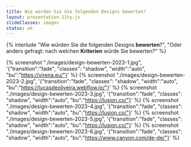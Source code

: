 ```yaml
---
title: Wie würden Sie die folgenden Designs bewerten?
layout: presentation.11ty.js
slideClasses: images
status: ok
---
```


{% interlude "Wie würden Sie die folgenden Designs <strong>bewerten</strong>?", "Oder anders gefragt: nach welchen <strong>Kriterien</strong> würde Sie bewerten?" %}

{% screenshot "./images/design-bewerten-2023-1.jpg", '{"transition":"fade", "classes": "shadow", "width":"auto", "bu":"https://virena.eu/"}' %}
{% screenshot "./images/design-bewerten-2023-2.jpg", '{"transition":"fade", "classes": "shadow", "width":"auto", "bu":"https://lucasdeoliveira.webflow.io/"}' %}
{% screenshot "./images/design-bewerten-2023-3.jpg", '{"transition":"fade", "classes": "shadow", "width":"auto", "bu":"https://lusion.co/"}' %}
{% screenshot "./images/design-bewerten-2023-4.jpg", '{"transition":"fade", "classes": "shadow", "width":"auto", "bu":"https://lusion.co/"}' %}
{% screenshot "./images/design-bewerten-2023-5.jpg", '{"transition":"fade", "classes": "shadow", "width":"auto", "bu":"https://lusion.co/"}' %}
{% screenshot "./images/design-bewerten-2023-6.jpg", '{"transition":"fade", "classes": "shadow", "width":"auto", "bu":"https://www.canyon.com/de-de/"}' %}
